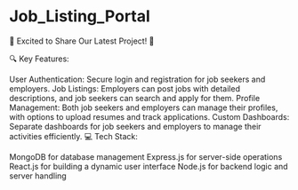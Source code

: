 # Job_Listing_Portal

🚀 Excited to Share Our Latest Project! 🚀

🔍 Key Features:

User Authentication: Secure login and registration for job seekers and employers.
Job Listings: Employers can post jobs with detailed descriptions, and job seekers can search and apply for them.
Profile Management: Both job seekers and employers can manage their profiles, with options to upload resumes and track applications.
Custom Dashboards: Separate dashboards for job seekers and employers to manage their activities efficiently.
💻 Tech Stack:

MongoDB for database management
Express.js for server-side operations
React.js for building a dynamic user interface
Node.js for backend logic and server handling
